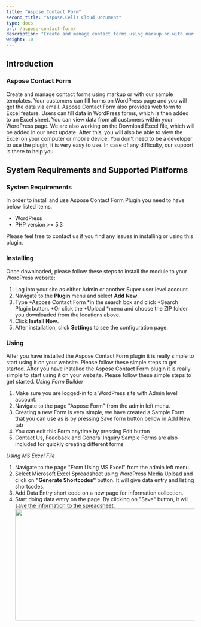 ```yaml
---
title: "Aspose Contact Form"
second_title: "Aspose.Cells Cloud Document"
type: docs
url: /aspose-contact-form/
description: "Create and manage contact forms using markup or with our sample templates. Your customers can fill forms on WordPress page and you will get the data via email. Aspose Contact Form also provides web form to Excel feature. Users can fill data in WordPress forms, which is then added to an Excel sheet. You can view data from all customers within your WordPress page."
weight: 10
---
```


## **Introduction**
### **Aspose Contact Form**
Create and manage contact forms using markup or with our sample templates. Your customers can fill forms on WordPress page and you will get the data via email. Aspose Contact Form also provides web form to Excel feature. Users can fill data in WordPress forms, which is then added to an Excel sheet. You can view data from all customers within your WordPress page. We are also working on the Download Excel file, which will be added in our next update. After this, you will also be able to view the Excel on your computer or mobile device. You don't need to be a developer to use the plugin, it is very easy to use. In case of any difficulty, our support is there to help you.
## **System Requirements and Supported Platforms**
### **System Requirements**
In order to install and use Aspose Contact Form Plugin you need to have below listed items.

- WordPress
- PHP version >= 5.3

Please feel free to contact us if you find any issues in installing or using this plugin.
### **Installing**
Once downloaded, please follow these steps to install the module to your WordPress website:

1. Log into your site as either Admin or another Super user level account.
1. Navigate to the **Plugin** menu and select **Add New**.
1. Type \*Aspose Contact Form \*in the search box and click \*Search Plugin button. \*Or click the \*Upload \*menu and choose the ZIP folder you downloaded from the locations above.
1. Click **Install Now**.
1. After installation, click **Settings** to see the configuration page.
### **Using**
After you have installed the Aspose Contact Form plugin it is really simple to start using it on your website. Please follow these simple steps to get started.
After you have installed the Aspose Contact Form plugin it is really simple to start using it on your website. Please follow these simple steps to get started.
*Using Form Builder*
1. Make sure you are logged-in to a WordPress site with Admin level account.
1. Navigate to the page  "Aspose Form" from the admin left menu.
1. Creating a new Form is very simple, we have created a Sample Form that you can use as is by pressing Save form button bellow in Add New tab
1. You can edit this Form anytime by pressing Edit button
1. Contact Us, Feedback and General Inquiry Sample Forms are also included for quickly creating different forms

*Using MS Excel File*
1. Navigate to the page  "From Using MS Excel" from the admin left menu.
1. Select Microsoft Excel Spreadsheet using WordPress Media Upload and click on <strong> "Generate Shortcodes" </strong> button. It will give data entry and listing shortcodes.
1. Add Data Entry short code on a new page for information collection.
1. Start doing data entry on the page. By clicking on "Save" button, it will save the information to the spreadsheet. <a href="http://www.aspose.com/blogs/wp-content/uploads/2015/02/screenshot4.png"><img class="alignleft size-full wp-image-20143" title="Aspose Contact Form - Data Entry page" src="http://www.aspose.com/blogs/wp-content/uploads/2015/02/screenshot4.png" alt="" width="600" height="299" /></a>

